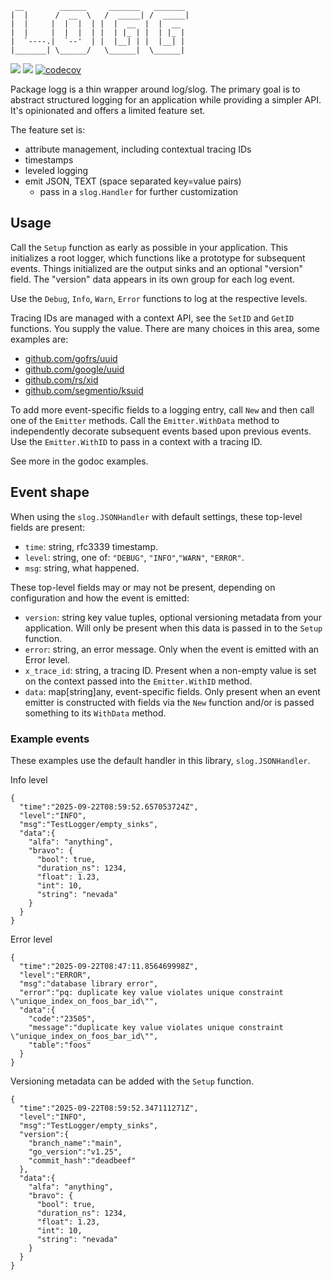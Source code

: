 ```
 __        ______     _______   _______
|  |      /  __  \   /  _____| /  _____|
|  |     |  |  |  | |  |  __  |  |  __
|  |     |  |  |  | |  | |_ | |  | |_ |
|  `----.|  `--'  | |  |__| | |  |__| |
|_______| \______/   \______|  \______|
```

[![](https://github.com/rafaelespinoza/logg/workflows/build/badge.svg)](https://github.com/rafaelespinoza/logg/actions)
[![](https://pkg.go.dev/badge/github.com/rafaelespinoza/logg)](https://pkg.go.dev/github.com/rafaelespinoza/logg)
[![codecov](https://codecov.io/gh/rafaelespinoza/logg/branch/main/graph/badge.svg?token=GFUSTO55PY)](https://codecov.io/gh/rafaelespinoza/logg)

Package logg is a thin wrapper around log/slog. The primary goal is to abstract
structured logging for an application while providing a simpler API. It's
opinionated and offers a limited feature set.

The feature set is:

- attribute management, including contextual tracing IDs
- timestamps
- leveled logging
- emit JSON, TEXT (space separated key=value pairs)
  - pass in a `slog.Handler` for further customization

## Usage

Call the `Setup` function as early as possible in your application. This
initializes a root logger, which functions like a prototype for subsequent
events. Things initialized are the output sinks and an optional "version"
field. The "version" data appears in its own group for each log event.

Use the `Debug`, `Info`, `Warn`, `Error` functions to log at the respective
levels.

Tracing IDs are managed with a context API, see the `SetID` and `GetID`
functions. You supply the value. There are many choices in this area, some
examples are:

- [github.com/gofrs/uuid](https://github.com/gofrs/uuid)
- [github.com/google/uuid](https://github.com/google/uuid)
- [github.com/rs/xid](https://github.com/rs/xid)
- [github.com/segmentio/ksuid](https://github.com/segmentio/ksuid)

To add more event-specific fields to a logging entry, call `New` and then call
one of the `Emitter` methods. Call the `Emitter.WithData` method to
independently decorate subsequent events based upon previous events. Use the
`Emitter.WithID` to pass in a context with a tracing ID.

See more in the godoc examples.

## Event shape

When using the `slog.JSONHandler` with default settings, these top-level fields
are present:

- `time`: string, rfc3339 timestamp.
- `level`: string, one of: `"DEBUG"`, `"INFO"`,`"WARN"`, `"ERROR"`.
- `msg`: string, what happened.

These top-level fields may or may not be present, depending on configuration and
how the event is emitted:
- `version`: string key value tuples, optional versioning metadata from your
  application. Will only be present when this data is passed in to the `Setup`
  function.
- `error`: string, an error message. Only when the event is emitted with an
  Error level.
- `x_trace_id`: string, a tracing ID. Present when a non-empty value is set on
  the context passed into the `Emitter.WithID` method.
- `data`: map[string]any, event-specific fields. Only present when an
  event emitter is constructed with fields via the `New` function and/or is
  passed something to its `WithData` method.

### Example events

These examples use the default handler in this library, `slog.JSONHandler`.

Info level
```
{
  "time":"2025-09-22T08:59:52.657053724Z",
  "level":"INFO",
  "msg":"TestLogger/empty_sinks",
  "data":{
    "alfa": "anything",
    "bravo": {
      "bool": true,
      "duration_ns": 1234,
      "float": 1.23,
      "int": 10,
      "string": "nevada"
    }
  }
}
```

Error level
```
{
  "time":"2025-09-22T08:47:11.856469998Z",
  "level":"ERROR",
  "msg":"database library error",
  "error":"pq: duplicate key value violates unique constraint \"unique_index_on_foos_bar_id\"",
  "data":{
    "code":"23505",
    "message":"duplicate key value violates unique constraint \"unique_index_on_foos_bar_id\"",
    "table":"foos"
  }
}
```

Versioning metadata can be added with the `Setup` function.

```
{
  "time":"2025-09-22T08:59:52.347111271Z",
  "level":"INFO",
  "msg":"TestLogger/empty_sinks",
  "version":{
    "branch_name":"main",
    "go_version":"v1.25",
    "commit_hash":"deadbeef"
  },
  "data":{
    "alfa": "anything",
    "bravo": {
      "bool": true,
      "duration_ns": 1234,
      "float": 1.23,
      "int": 10,
      "string": "nevada"
    }
  }
}
```
